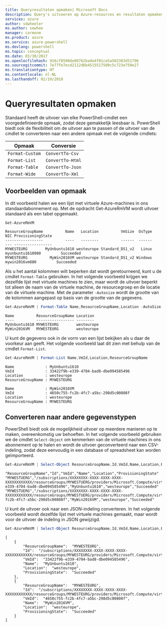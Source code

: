 ```yaml
---
title: Queryresultaten opmaken| Microsoft Docs
description: Query's uitvoeren op Azure-resources en resultaten opmaken.
services: azure
author: sdwheeler
ms.author: sewhee
manager: carmonm
ms.product: azure
ms.service: azure-powershell
ms.devlang: powershell
ms.topic: conceptual
ms.date: 03/30/2017
ms.openlocfilehash: 916cf8590de89762bade4f01ce5a502383d51796
ms.sourcegitcommit: 7e77fe7ecd2112d6b4515517509c5c723e750e27
ms.translationtype: HT
ms.contentlocale: nl-NL
ms.lasthandoff: 02/19/2018
---
```

# <a name="formatting-query-results"></a>Queryresultaten opmaken

Standaard heeft de uitvoer van elke PowerShell-cmdlet een voorgedefinieerde opmaak, zodat deze gemakkelijk leesbaar is.  PowerShell biedt ook de flexibiliteit om de uitvoer aan te passen of de uitvoer van de cmdlet te converteren naar een andere opmaak met de volgende cmdlets:

| Opmaak      | Conversie       |
|-----------------|------------------|
| `Format-Custom` | `ConvertTo-Csv`  |
| `Format-List`   | `ConvertTo-Html` |
| `Format-Table`  | `ConvertTo-Json` |
| `Format-Wide`   | `ConvertTo-Xml`  |

## <a name="formatting-examples"></a>Voorbeelden van opmaak

In dit voorbeeld halen we een lijst met virtuele Azure-machines in ons standaardabonnement op.  Met de opdracht Get-AzureRmVM wordt uitvoer standaard als een tabel opgemaakt.

```powershell
Get-AzureRmVM
```

```
ResourceGroupName          Name   Location          VmSize  OsType              NIC ProvisioningState
-----------------          ----   --------          ------  ------              --- -----------------
MYWESTEURG        MyUnbuntu1610 westeurope Standard_DS1_v2   Linux myunbuntu1610980         Succeeded
MYWESTEURG          MyWin2016VM westeurope Standard_DS1_v2 Windows   mywin2016vm880         Succeeded
```

Als u het aantal kolommen wilt beperken dat wordt geretourneerd, kunt u de cmdlet `Format-Table` gebruiken. In het volgende voorbeeld krijgen we dezelfde lijst met virtuele machines te zien, maar wordt de uitvoer beperkt tot alleen de naam van de virtuele machine, de resourcegroep en de locatie van de virtuele machine.  Met de parameter `-Autosize` wordt de grootte van de kolommen aangepast op basis van de grootte van de gegevens.

```powershell
Get-AzureRmVM | Format-Table Name,ResourceGroupName,Location -AutoSize
```

```
Name          ResourceGroupName Location
----          ----------------- --------
MyUnbuntu1610 MYWESTEURG        westeurope
MyWin2016VM   MYWESTEURG        westeurope
```

U kunt de gegevens ook in de vorm van een lijst bekijken als u daar de voorkeur aan geeft. Het volgende voorbeeld laat dit zien met behulp van de cmdlet `Format-List`.

```powershell
Get-AzureRmVM | Format-List Name,VmId,Location,ResourceGroupName
```

```
Name              : MyUnbuntu1610
VmId              : 33422f9b-e339-4704-bad8-dbe094585496
Location          : westeurope
ResourceGroupName : MYWESTEURG

Name              : MyWin2016VM
VmId              : 4650c755-fc2b-4fc7-a5bc-298d5c00808f
Location          : westeurope
ResourceGroupName : MYWESTEURG
```

## <a name="converting-to-other-data-types"></a>Converteren naar andere gegevenstypen

PowerShell biedt ook de mogelijkheid uitvoer op meerdere manieren op te maken, overeenkomstig uw behoeften.  In het volgende voorbeeld gebruiken we de cmdlet `Select-Object` om kenmerken van de virtuele machines in ons abonnement op te halen en wordt de uitvoer geconverteerd naar een CSV-indeling, zodat deze eenvoudig in een database of spreadsheet kan worden geïmporteerd.

```powershell
Get-AzureRmVM | Select-Object ResourceGroupName,Id,VmId,Name,Location,ProvisioningState | ConvertTo-Csv -NoTypeInformation
```

```
"ResourceGroupName","Id","VmId","Name","Location","ProvisioningState"
"MYWESTUERG","/subscriptions/XXXXXXXX-XXXX-XXXX-XXXX-XXXXXXXXXXXX/resourceGroups/MYWESTUERG/providers/Microsoft.Compute/virtualMachines/MyUnbuntu1610","33422f9b-e339-4704-bad8-dbe094585496","MyUnbuntu1610","westeurope","Succeeded"
"MYWESTUERG","/subscriptions/XXXXXXXX-XXXX-XXXX-XXXX-XXXXXXXXXXXX/resourceGroups/MYWESTUERG/providers/Microsoft.Compute/virtualMachines/MyWin2016VM","4650c755-fc2b-4fc7-a5bc-298d5c00808f","MyWin2016VM","westeurope","Succeeded"
```

U kunt de uitvoer ook naar een JSON-indeling converteren.  In het volgende voorbeeld wordt dezelfde lijst met virtuele machines gemaakt, maar wordt voor de uitvoer de indeling in JSON gewijzigd.

```powershell
Get-AzureRmVM | Select-Object ResourceGroupName,Id,VmId,Name,Location,ProvisioningState | ConvertTo-Json
```

```
[
    {
        "ResourceGroupName":  "MYWESTEURG",
        "Id":  "/subscriptions/XXXXXXXX-XXXX-XXXX-XXXX-XXXXXXXXXXXX/resourceGroups/MYWESTEURG/providers/Microsoft.Compute/virtualMachines/MyUnbuntu1610",
        "VmId":  "33422f9b-e339-4704-bad8-dbe094585496",
        "Name":  "MyUnbuntu1610",
        "Location":  "westeurope",
        "ProvisioningState":  "Succeeded"
    },
    {
        "ResourceGroupName":  "MYWESTEURG",
        "Id":  "/subscriptions/XXXXXXXX-XXXX-XXXX-XXXX-XXXXXXXXXXXX/resourceGroups/MYWESTEURG/providers/Microsoft.Compute/virtualMachines/MyWin2016VM",
        "VmId":  "4650c755-fc2b-4fc7-a5bc-298d5c00808f",
        "Name":  "MyWin2016VM",
        "Location":  "westeurope",
        "ProvisioningState":  "Succeeded"
    }
]
```
